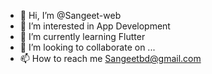 - 👋 Hi, I’m @Sangeet-web
- 👀 I’m interested in App Development
- 🌱 I’m currently learning  Flutter
- 💞️ I’m looking to collaborate on ...
- 📫 How to reach me Sangeetbd@gmail.com

<!---
Sangeet-web/Sangeet-web is a ✨ special ✨ repository because its `README.md` (this file) appears on your GitHub profile.
You can click the Preview link to take a look at your changes.
--->
